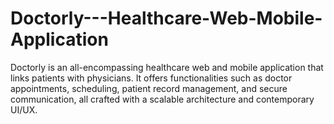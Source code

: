 # Doctorly---Healthcare-Web-Mobile-Application
Doctorly is an all-encompassing healthcare web and mobile application that links patients with physicians. It offers functionalities such as doctor appointments, scheduling, patient record management, and secure communication, all crafted with a scalable architecture and contemporary UI/UX.
